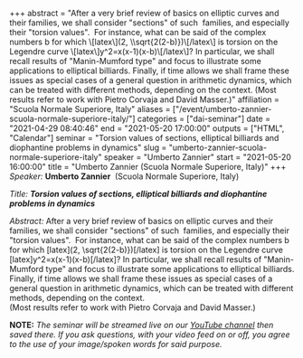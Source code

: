 +++
abstract = "After a very brief review of basics on elliptic curves and their families, we shall consider \"sections\" of such  families, and especially their \"torsion values\".  For instance, what can be said of the complex numbers b for which \\[latex\\](2, \\\\sqrt{2(2-b)})\\[/latex\\] is torsion on the Legendre curve \\[latex\\]y^2=x(x-1)(x-b)\\[/latex\\]? In particular, we shall recall results of \"Manin-Mumford type\" and focus to illustrate some applications to elliptical billiards. Finally, if time allows we shall frame these issues as special cases of a general question in arithmetic dynamics, which can be treated with different methods, depending on the context. (Most results refer to work with Pietro Corvaja and David Masser.)"
affiliation = "Scuola Normale Superiore, Italy"
aliases = ["/event/umberto-zannier-scuola-normale-superiore-italy/"]
categories = ["dai-seminar"]
date = "2021-04-29 08:40:46"
end = "2021-05-20 17:00:00"
outputs = ["HTML", "Calendar"]
seminar = "Torsion values of sections, elliptical billiards and diophantine problems in dynamics"
slug = "umberto-zannier-scuola-normale-superiore-italy"
speaker = "Umberto Zannier"
start = "2021-05-20 16:00:00"
title = "Umberto Zannier (Scuola Normale Superiore, Italy)"
+++
*Speaker:* **Umberto Zannier**  (Scuola Normale Superiore, Italy)

*Title:* ***Torsion values of sections, elliptical billiards and
diophantine problems in dynamics***

*Abstract:* After a very brief review of basics on elliptic curves and
their families, we shall consider "sections" of such  families, and
especially their "torsion values".  For instance, what can be said of
the complex numbers b for which \[latex\](2, \\sqrt{2(2-b)})\[/latex\]
is torsion on the Legendre curve \[latex\]y^2=x(x-1)(x-b)\[/latex\]? In
particular, we shall recall results of "Manin-Mumford type" and focus to
illustrate some applications to elliptical billiards. Finally, if time
allows we shall frame these issues as special cases of a general
question in arithmetic dynamics, which can be treated with different
methods, depending on the context.  
(Most results refer to work with Pietro Corvaja and David Masser.)

**NOTE:** *The seminar will be streamed live on our [YouTube
channel](https://www.youtube.com/channel/UCyNNg155G3iLS7l-qZjboyg) then
saved there. If you ask questions, with your video feed on or off, you
agree to the use of your image/spoken words for said purpose.*
